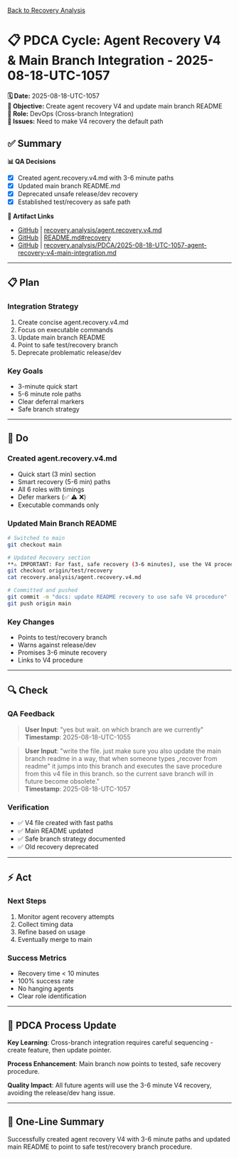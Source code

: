 [Back to Recovery Analysis](../recovery-process-analysis.md)

# 📋 **PDCA Cycle: Agent Recovery V4 & Main Branch Integration - 2025-08-18-UTC-1057**

**🗓️ Date:** 2025-08-18-UTC-1057  
**🎯 Objective:** Create agent recovery V4 and update main branch README  
**👤 Role:** DevOps (Cross-branch Integration)  
**🚨 Issues:** Need to make V4 recovery the default path

## **✅ Summary**

**📊 QA Decisions**
- [x] Created agent.recovery.v4.md with 3-6 minute paths
- [x] Updated main branch README.md
- [x] Deprecated unsafe release/dev recovery
- [x] Established test/recovery as safe path

**🔗 Artifact Links**
- [GitHub](https://github.com/Cerulean-Circle-GmbH/Web4Articles/blob/test/recovery/recovery.analysis/agent.recovery.v4.md) | [recovery.analysis/agent.recovery.v4.md](../agent.recovery.v4.md)
- [GitHub](https://github.com/Cerulean-Circle-GmbH/Web4Articles/blob/main/README.md#recovery) | [README.md#recovery](https://github.com/Cerulean-Circle-GmbH/Web4Articles/blob/main/README.md#recovery)
- [GitHub](https://github.com/Cerulean-Circle-GmbH/Web4Articles/blob/test/recovery/recovery.analysis/PDCA/2025-08-18-UTC-1057-agent-recovery-v4-main-integration.md) | [recovery.analysis/PDCA/2025-08-18-UTC-1057-agent-recovery-v4-main-integration.md](../PDCA/2025-08-18-UTC-1057-agent-recovery-v4-main-integration.md)

---

## **📋 Plan**

### **Integration Strategy**
1. Create concise agent.recovery.v4.md
2. Focus on executable commands
3. Update main branch README
4. Point to safe test/recovery branch
5. Deprecate problematic release/dev

### **Key Goals**
- 3-minute quick start
- 5-6 minute role paths
- Clear deferral markers
- Safe branch strategy

---

## **🔨 Do**

### **Created agent.recovery.v4.md**
- Quick start (3 min) section
- Smart recovery (5-6 min) paths
- All 6 roles with timings
- Defer markers (✅ ⚠️ ❌)
- Executable commands only

### **Updated Main Branch README**
```bash
# Switched to main
git checkout main

# Updated Recovery section
**⚠️ IMPORTANT: For fast, safe recovery (3-6 minutes), use the V4 procedure:**
git checkout origin/test/recovery
cat recovery.analysis/agent.recovery.v4.md

# Committed and pushed
git commit -m "docs: update README recovery to use safe V4 procedure"
git push origin main
```

### **Key Changes**
- Points to test/recovery branch
- Warns against release/dev
- Promises 3-6 minute recovery
- Links to V4 procedure

---

## **🔍 Check**

### **QA Feedback**
> **User Input**: "yes but wait. on which branch are we currently"  
> **Timestamp**: 2025-08-18-UTC-1055

> **User Input**: "write the file. just make sure you also update the main branch readme in a way, that when someone types „recover from readme" it jumps into this branch and executes the save procedure from this v4 file in this branch. so the current save branch will in future become obsolete."  
> **Timestamp**: 2025-08-18-UTC-1057

### **Verification**
- ✅ V4 file created with fast paths
- ✅ Main README updated
- ✅ Safe branch strategy documented
- ✅ Old recovery deprecated

---

## **⚡ Act**

### **Next Steps**
1. Monitor agent recovery attempts
2. Collect timing data
3. Refine based on usage
4. Eventually merge to main

### **Success Metrics**
- Recovery time < 10 minutes
- 100% success rate
- No hanging agents
- Clear role identification

---

## **🎯 PDCA Process Update**

**Key Learning**: Cross-branch integration requires careful sequencing - create feature, then update pointer.

**Process Enhancement**: Main branch now points to tested, safe recovery procedure.

**Quality Impact**: All future agents will use the 3-6 minute V4 recovery, avoiding the release/dev hang issue.

---

## **📝 One-Line Summary**
Successfully created agent recovery V4 with 3-6 minute paths and updated main README to point to safe test/recovery branch procedure.
